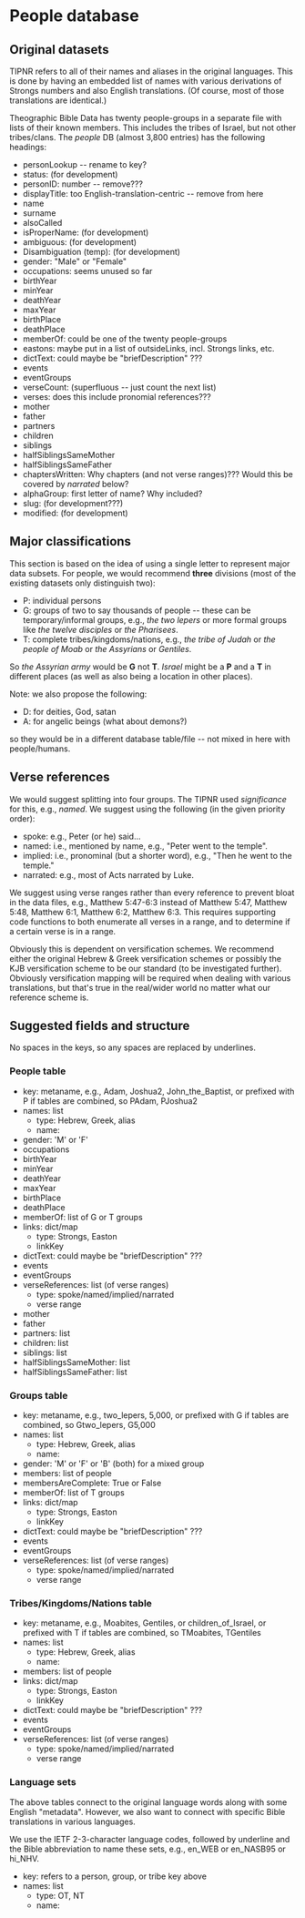 # People database

## Original datasets

TIPNR refers to all of their names and aliases in the original languages.
This is done by having an embedded list of names with various
derivations of Strongs numbers and also English translations.
(Of course, most of those translations are identical.)

Theographic Bible Data has twenty people-groups in a separate file
with lists of their known members.
This includes the tribes of Israel, but not other tribes/clans.
The *people* DB (almost 3,800 entries) has the following headings:

- personLookup -- rename to key?
- status: (for development)
- personID: number -- remove???
- displayTitle: too English-translation-centric -- remove from here
- name
- surname
- alsoCalled
- isProperName: (for development)
- ambiguous: (for development)
- Disambiguation (temp): (for development)
- gender: "Male" or "Female"
- occupations: seems unused so far
- birthYear
- minYear
- deathYear
- maxYear
- birthPlace
- deathPlace
- memberOf: could be one of the twenty people-groups
- eastons: maybe put in a list of outsideLinks, incl. Strongs links, etc.
- dictText: could maybe be "briefDescription" ???
- events
- eventGroups
- verseCount: (superfluous -- just count the next list)
- verses: does this include pronomial references???
- mother
- father
- partners
- children
- siblings
- halfSiblingsSameMother
- halfSiblingsSameFather
- chaptersWritten: Why chapters (and not verse ranges)??? Would this be covered by *narrated* below?
- alphaGroup: first letter of name? Why included?
- slug: (for development???)
- modified: (for development)

## Major classifications

This section is based on the idea of using
a single letter to represent major data subsets.
For people, we would recommend **three** divisions
(most of the existing datasets only distinguish two):

- P: individual persons
- G: groups of two to say thousands of people --
these can be temporary/informal groups, e.g., *the two lepers*
or more formal groups like *the twelve disciples* or *the Pharisees*.
- T: complete tribes/kingdoms/nations, e.g., *the tribe of Judah* or
*the people of Moab* or *the Assyrians* or *Gentiles*.

So *the Assyrian army* would be **G** not **T**.
*Israel* might be a **P** and a **T** in different places
(as well as also being a location in other places).

Note: we also propose the following:

- D: for deities, God, satan
- A: for angelic beings (what about demons?)

so they would be in a different database table/file -- not mixed in here with people/humans.

## Verse references

We would suggest splitting into four groups.
The TIPNR used *significance* for this, e.g., *named*.
We suggest using the following (in the given priority order):

- spoke: e.g., Peter (or he) said...
- named: i.e., mentioned by name,
e.g., "Peter went to the temple".
- implied: i.e., pronominal (but a shorter word),
e.g., "Then he went to the temple."
- narrated: e.g., most of Acts narrated by Luke.

We suggest using verse ranges rather than every reference
to prevent bloat in the data files,
e.g., Matthew 5:47-6:3 instead of Matthew 5:47, Matthew 5:48, Matthew 6:1, Matthew 6:2, Matthew 6:3.
This requires supporting code functions to both enumerate all verses in a range,
and to determine if a certain verse is in a range.

Obviously this is dependent on versification schemes.
We recommend either the original Hebrew & Greek versification schemes
or possibly the KJB versification scheme to be our standard (to be investigated further).
Obviously versification mapping will be required when dealing with various translations,
but that's true in the real/wider world no matter what our reference scheme is.

## Suggested fields and structure

No spaces in the keys, so any spaces are replaced by underlines.

### People table

- key: metaname, e.g., Adam, Joshua2, John_the_Baptist,
or prefixed with P if tables are combined, so PAdam, PJoshua2
- names: list
  - type: Hebrew, Greek, alias
  - name:
- gender: 'M' or 'F'
- occupations
- birthYear
- minYear
- deathYear
- maxYear
- birthPlace
- deathPlace
- memberOf: list of G or T groups
- links: dict/map
  - type: Strongs, Easton
  - linkKey
- dictText: could maybe be "briefDescription" ???
- events
- eventGroups
- verseReferences: list (of verse ranges)
  - type: spoke/named/implied/narrated
  - verse range
- mother
- father
- partners: list
- children: list
- siblings: list
- halfSiblingsSameMother: list
- halfSiblingsSameFather: list

### Groups table

- key: metaname, e.g., two_lepers, 5,000, or prefixed with G if tables are combined, so Gtwo_lepers, G5,000
- names: list
  - type: Hebrew, Greek, alias
  - name:
- gender: 'M' or 'F' or 'B' (both) for a mixed group
- members: list of people
- membersAreComplete: True or False
- memberOf: list of T groups
- links: dict/map
  - type: Strongs, Easton
  - linkKey
- dictText: could maybe be "briefDescription" ???
- events
- eventGroups
- verseReferences: list (of verse ranges)
  - type: spoke/named/implied/narrated
  - verse range

### Tribes/Kingdoms/Nations table

- key: metaname, e.g., Moabites, Gentiles, or children_of_Israel,
or prefixed with T if tables are combined, so TMoabites, TGentiles
- names: list
  - type: Hebrew, Greek, alias
  - name:
- members: list of people
- links: dict/map
  - type: Strongs, Easton
  - linkKey
- dictText: could maybe be "briefDescription" ???
- events
- eventGroups
- verseReferences: list (of verse ranges)
  - type: spoke/named/implied/narrated
  - verse range

### Language sets

The above tables connect to the original language words
along with some English "metadata".
However, we also want to connect with specific Bible translations
in various languages.

We use the IETF 2-3-character language codes,
followed by underline and the Bible abbreviation
to name these sets,
e.g., en_WEB or en_NASB95 or hi_NHV.

- key: refers to a person, group, or tribe key above
- names: list
  - type: OT, NT
  - name:
